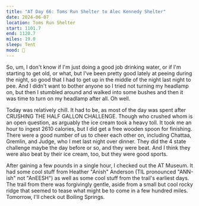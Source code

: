 ```yaml
---
title: "AT Day 66: Toms Run Shelter to Alec Kennedy Shelter"
date: 2024-06-07
location: Toms Run Shelter
start: 1101.7
end: 1120.7
miles: 19.0
sleep: Tent
mood: 🙂
---
```

So, um, I don't know if I'm just doing a good job drinking water, or if I'm starting to get old, or what, but I've been pretty good lately at peeing during the night, so good that I had to get up in the middle of the night last night to pee. And I didn't want to bother anyone so I tried not turning my headlamp on, but then I stumbled around and walked into some bushes and then it was time to turn on my headlamp after all. Oh well.

Today was relatively chill. It had to be, as most of the day was spent after CRUSHING THE HALF GALLON CHALLENGE. Though who crushed whom is an open question, as arguably the ice cream took a heavy toll. It took me an hour to ingest 2610 calories, but I did get a free wooden spoon for finishing. There were a good number of us to cheer each other on, including Chattaa, Gremlin, and Judge, who I met last night over dinner. They did the 4 state challenge maybe the day before or so, and they were beat. And I think they were also beat by their ice cream, too, but they were good sports.

After gaining a few pounds in a single hour, I checked out the AT Museum. It had some cool stuff from Heather "Anish" Anderson (TIL pronounced "ANN-ish" not "AnEESH") as well as some cool stuff from the trail's earliest days. The trail from there was forgivingly gentle, aside from a small but cool rocky ridge that seemed to tease what might be to come in a few hundred miles. Tomorrow, I'll check out Boiling Springs.

